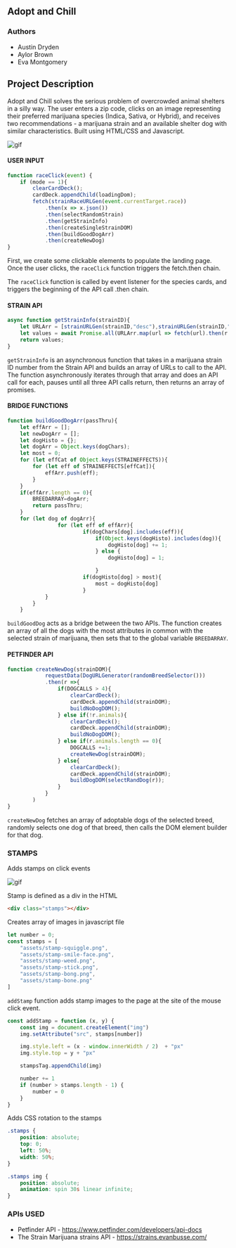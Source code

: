 ## Adopt and Chill 

### Authors  
* Austin Dryden
* Aylor Brown
* Eva Montgomery 

## Project Description  
Adopt and Chill solves the serious problem of overcrowded animal shelters in a silly way. The user enters a zip code, clicks on an image representing their preferred marijuana species (Indica, Sativa, or Hybrid), and receives two recommendations - a marijuana strain and an available shelter dog with similar characteristics. Built using HTML/CSS and Javascript. 

![gif](assets/demo2.gif)

#### USER INPUT 


```javascript
function raceClick(event) {
    if (mode == 1){
        clearCardDeck();
        cardDeck.appendChild(loadingDom);
        fetch(strainRaceURLGen(event.currentTarget.race))
            .then(x => x.json())
            .then(selectRandomStrain)
            .then(getStrainInfo)
            .then(createSingleStrainDOM)
            .then(buildGoodDogArr)
            .then(createNewDog)
}
```

First, we create some clickable elements to populate the landing page. Once the user clicks, the `raceClick` function triggers the fetch.then chain. 

The `raceClick` function is called by event listener for the species cards, and triggers the beginning of the API call .then chain. 


#### STRAIN API 

```javascript 
async function getStrainInfo(strainID){
    let URLArr = [strainURLGen(strainID,"desc"),strainURLGen(strainID,"effects"),strainURLGen(strainID,"flavors")]
    let values = await Promise.all(URLArr.map(url => fetch(url).then(r => r.json())));
    return values;
}
```

`getStrainInfo` is an asynchronous function that takes in a marijuana strain ID number from the Strain API and builds an array of URLs to call to the API. The function asynchronously iterates through that array and does an API call for each, pauses until all three API calls return, then returns an array of promises. 

#### BRIDGE FUNCTIONS

```javascript 
function buildGoodDogArr(passThru){
    let effArr = [];
    let newDogArr = [];
    let dogHisto = {};
    let dogArr = Object.keys(dogChars);
    let most = 0; 
    for (let effCat of Object.keys(STRAINEFFECTS)){
        for (let eff of STRAINEFFECTS[effCat]){
            effArr.push(eff);
        }
    }
    if(effArr.length == 0){
        BREEDARRAY=dogArr;
        return passThru;
    }
    for (let dog of dogArr){
                for (let eff of effArr){
                        if(dogChars[dog].includes(eff)){
                            if(Object.keys(dogHisto).includes(dog)){
                                dogHisto[dog] += 1;    
                            } else {
                                dogHisto[dog] = 1;

                            }
                        if(dogHisto[dog] > most){
                            most = dogHisto[dog]
                        }
            }
        }
    }
```

`buildGoodDog` acts as a bridge between the two APIs. The function creates an array of all the dogs with the most attributes in common with the selected strain of marijuana, then sets that to the global variable `BREEDARRAY`.

#### PETFINDER API

```javascript 
function createNewDog(strainDOM){
            requestData(DogURLGenerator(randomBreedSelector())) 
            .then(r =>{
                if(DOGCALLS > 4){
                    clearCardDeck();
                    cardDeck.appendChild(strainDOM);
                    buildNoDogDOM();
                } else if(!r.animals){ 
                    clearCardDeck();
                    cardDeck.appendChild(strainDOM);
                    buildNoDogDOM();
                } else if(r.animals.length == 0){ 
                    DOGCALLS +=1;
                    createNewDog(strainDOM);
                } else{ 
                    clearCardDeck();
                    cardDeck.appendChild(strainDOM);
                    buildDogDOM(selectRandDog(r));
                }
            }
        )
}   
```

`createNewDog` fetches an array of adoptable dogs of the selected breed, randomly selects one dog of that breed, then calls the DOM element builder for that dog. 


### STAMPS 

Adds stamps on click events 

![gif](assets/demo3.gif)


Stamp is defined as a div in the HTML 

```html 
<div class="stamps"></div>
```

Creates array of images in javascript file

```javascript 
let number = 0; 
const stamps = [
    "assets/stamp-squiggle.png",
    "assets/stamp-smile-face.png",
    "assets/stamp-weed.png",
    "assets/stamp-stick.png",
    "assets/stamp-bong.png",
    "assets/stamp-bone.png"
]
```


```addStamp``` function adds stamp images to the page at the site of the mouse click event. 

```javascript 
const addStamp = function (x, y) {
    const img = document.createElement("img")
    img.setAttribute("src", stamps[number])

    img.style.left = (x - window.innerWidth / 2)  + "px"
    img.style.top = y + "px"

    stampsTag.appendChild(img)

    number += 1
    if (number > stamps.length - 1) {
        number = 0
    }
}
```

Adds CSS rotation to the stamps 
```css
.stamps {
    position: absolute; 
    top: 0;
    left: 50%;
    width: 50%;
}

.stamps img {
    position: absolute;
    animation: spin 30s linear infinite;
}
```




### APIs USED 
* Petfinder API - https://www.petfinder.com/developers/api-docs
* The Strain Marijuana strains API - https://strains.evanbusse.com/